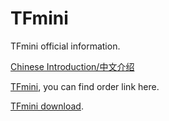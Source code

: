 # TFmini

TFmini official information. 

[Chinese Introduction/中文介绍](/README_CN.md)

[TFmini](http://benewake.com/en/tfmini.html), you can find order link here.  

[TFmini download](http://benewake.com/en/down.html).  




